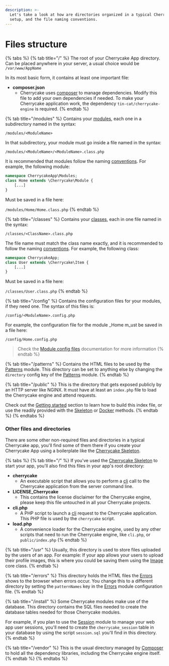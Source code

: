 ```yaml
---
description: >-
  Let's take a look at how are directories organized in a typical Cherrycake App
  setup, and the file naming conventions.
---
```


# Files structure

{% tabs %}
{% tab title="/" %}
The root of your Cherrycake App directory. Can be placed anywhere in your server, a usual choice would be `/var/www/AppName`

In its most basic form, it contains at least one important file:

* **composer.json**
  * Cherrycake uses [composer](https://getcomposer.org/) to manage dependencies. Modify this file to add your own dependencies if needed. To make your Cherrycake application work, the dependency `tin-cat/cherrycake-engine` is required.
{% endtab %}

{% tab title="/modules" %}
Contains your [modules](modules.md), each one in a subdirectory named in the syntax:

`/modules/<ModuleName>`

In that subdirectory, your module must go inside a file named in the syntax:

`/modules/<ModuleName>/<ModuleName>.class.php`

It is recommended that modules follow the naming [conventions](../conventions.md). For example, the following module:

```php
namespace CherrycakeApp\Modules;
class Home extends \Cherrycake\Module {
    [...]
}
```

Must be saved in a file here:

`/modules/Home/Home.class.php`
{% endtab %}

{% tab title="/classes" %}
Contains your [classes](classes.md), each in one file named in the syntax:

`/classes/<ClassName>.class.php`

The file name must match the class name exactly, and it is recommended to follow the naming [conventions](../conventions.md). For example, the following class:

```php
namespace CherrycakeApp;
class User extends \Cherrycake\Item {
    [...]
}
```

Must be saved in a file here:

`/classes/User.class.php`
{% endtab %}

{% tab title="/config" %}
Contains the configuration files for your modules, if they need one. The syntax of this files is:

`/config/<ModuleName>.config.php`

For example, the configuration file for the module _Home m_ust be saved in a file here:

`/config/Home.config.php`

> Check the [Module config files](../guide/modules-guide.md#modules-config-file) documentation for more information
{% endtab %}

{% tab title="/patterns" %}
Contains the HTML files to be used by the [Patterns](../reference/core-modules/patterns.md) module. This directory can be set to anything else by changing the `directory` config key of the [Patterns](../reference/core-modules/patterns.md) module.
{% endtab %}

{% tab title="/public" %}
This is the directory that gets exposed publicly by an HTTP server like NGINX. It must have at least an `index.php` file to load the Cherrycake engine and attend requests.

Check out the [Getting started](../guide/getting-started/) section to learn how to build this index file, or use the readily provided with the [Skeleton](../guide/getting-started/skeleton.md) or [Docker](../guide/getting-started/docker.md) methods.
{% endtab %}
{% endtabs %}

### Other files and directories

There are some other non-required files and directories in a typical Cherrycake app, you'll find some of them there if you create your Cherrycake App using a boilerplate like the [Cherrycake Skeleton](../guide/getting-started/skeleton.md).

{% tabs %}
{% tab title="/" %}
If you've used the [Cherrycake Skeleton](../guide/getting-started/skeleton.md) to start your app, you'll also find this files in your app's root directory:

* **cherrycake**
  * An executable script that allows you to perform a [cli](../guide/cli.md) call to the Cherrycake application from the server command line.
* **LICENSE\_Cherrycake**
  * This contains the license disclaimer for the Cherrycake engine, please keep this file untouched in all your Cherrycake projects.
* **cli.php**
  * A PHP script to launch a [cli](../guide/cli.md) request to the Cherrycake application. This PHP file is used by  the `cherrycake` script.
* **load.php**
  * A convenience loader for the Cherrycake engine, used by any other scripts that need to run the Cherrycake engine, like `cli.php`, or `public/index.php`
{% endtab %}

{% tab title="/usr" %}
Usually, this directory is used to store files uploaded by the users of an app. For example: If your app allows your users to upload their profile images, this is where you could be saving them using the [Image](../reference/core-classes/image.md) core class.
{% endtab %}

{% tab title="/errors" %}
This directory holds the HTML files the [Errors](../reference/core-modules/errors.md) shows to the browser when errors occur. You change this to a different directory by setting the `patternNames` key in the [Errors](../reference/core-modules/errors.md) module configuration file.
{% endtab %}

{% tab title="/install" %}
Some Cherrycake modules make use of the database. This directory contains the SQL files needed to create the database tables needed for those Cherrycake modules.

For example, if you plan to use the [Session](../reference/core-modules/session.md) module to manage your web app user sessions, you'll need to create the `cherrycake_session` table in your database by using the script `session.sql` you'll find in this directory.
{% endtab %}

{% tab title="/vendor" %}
This is the usual directory managed by [Composer](https://getcomposer.org/) to hold all the dependency libraries, including the Cherrycake engine itself.
{% endtab %}
{% endtabs %}

